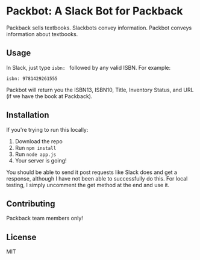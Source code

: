 # Packbot: A Slack Bot for Packback

Packback sells textbooks. Slackbots convey information. Packbot conveys information about textbooks.

## Usage

In Slack, just type `isbn: ` followed by any valid ISBN. For example:

```
isbn: 9781429261555
```

Packbot will return you the ISBN13, ISBN10, Title, Inventory Status, and URL (if
we have the book at Packback).

## Installation

If you're trying to run this locally:

1. Download the repo
2. Run `npm install`
3. Run `node app.js`
4. Your server is going!

You should be able to send it post requests like Slack does and get a response, although
I have not been able to successfully do this. For local testing, I simply uncomment the get method at
the end and use it.

## Contributing

Packback team members only!

## License

MIT
